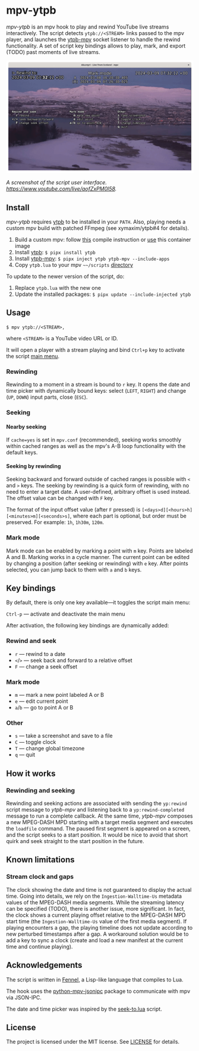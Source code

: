 # mpv-ytpb

*mpv-ytpb* is an mpv hook to play and rewind YouTube live streams
interactively. The script detects `ytpb://<STREAM>` links passed to the mpv
player, and launches the
[ytpb-mpv](https://github.com/xymaxim/mpv-ytpb/tree/main/python) socket
listener to handle the rewind functionality. A set of script key bindings allows
to play, mark, and export (TODO) past moments of live streams.

![mpv-ytpb user interface](./images/mpv-ytpb-window.gif)

*A screenshot of the script user interface. https://www.youtube.com/live/aofZxPM0l58.*

## Install

*mpv-ytpb* requires [ytpb](https://github.com/xymaxim/ytpb) to be
installed in your `PATH`. Also, playing needs a custom mpv build with patched
FFmpeg (see xymaxim/ytpb#4 for details).

1. Build a custom mpv: follow
   [this](https://github.com/xymaxim/ytpb/issues/4#issuecomment-1975844281)
   compile instruction or
   [use](https://github.com/xymaxim/ytpb/issues/4#issuecomment-2012443084) this
   container image
2. Install [ytpb](https://github.com/xymaxim/ytpb): ``$ pipx install ytpb``
3. Install [ytpb-mpv](https://github.com/xymaxim/mpv-ytpb/tree/main/python): ``$
   pipx inject ytpb ytpb-mpv --include-apps``
4. Copy `ytpb.lua` to your mpv `~~/scripts`
   [directory](https://mpv.io/manual/master/#files)

To update to the newer version of the script, do:

1. Replace `ytpb.lua` with the new one
2. Update the installed packages: `$ pipx update --include-injected ytpb`

## Usage

    $ mpv ytpb://<STREAM>,

where `<STREAM>` is a YouTube video URL or ID.

It will open a player with a stream playing and bind `Ctrl+p` key to activate
the script [main menu](#key-bindings).

### Rewinding

Rewinding to a moment in a stream is bound to `r` key. It opens the date and
time picker with dynamically bound keys: select (`LEFT`, `RIGHT`) and change
(`UP`, `DOWN`) input parts, close (`ESC`).

### Seeking

#### Nearby seeking

If ``cache=yes`` is set in ``mpv.conf`` (recommended), seeking works smoothly
within cached ranges as well as the mpv's A-B loop functionality with the
default keys.

#### Seeking by rewinding

Seeking backward and forward outside of cached ranges is possible with `<` and
`>` keys. The seeking by rewinding is a quick form of rewinding, with no need to
enter a target date. A user-defined, arbitrary offset is used instead. The
offset value can be changed with `F` key.

The format of the input offset value (after `F` pressed) is
`[<days>d][<hours>h][<minutes>m][<seconds>s]`, where each part is optional, but
order must be preserved. For example: `1h`, `1h30m`, `120m`.

### Mark mode

Mark mode can be enabled by marking a point with `m` key. Points are labeled A
and B. Marking works in a cycle manner. The current point can be edited by
changing a position (after seeking or rewinding) with `e` key. After points
selected, you can jump back to them with `a` and `b` keys.

## Key bindings

By default, there is only one key available—it toggles the script main menu:

`Ctrl-p` — activate and deactivate the main menu

After activation, the following key bindings are dynamically added:

### Rewind and seek

* `r` — rewind to a date
* `<`/`>` — seek back and forward to a relative offset
* `F` — change a seek offset

### Mark mode

* `m` — mark a new point labeled A or B
* `e` — edit current point
* `a`/`b` — go to point A or B

### Other

* `s` — take a screenshot and save to a file
* `C` — toggle clock
* `T` — change global timezone
* `q` — quit

## How it works

### Rewinding and seeking

Rewinding and seeking actions are associated with sending the `yp:rewind` script
message to *ytpb-mpv* and listening back to a `yp:rewind-completed` message to
run a complete callback. At the same time, *ytpb-mpv* composes a new MPEG-DASH
MPD starting with a target media segment and executes the `loadfile`
command. The paused first segment is appeared on a screen, and the script seeks
to a start position. It would be nice to avoid
that short quirk and seek straight to the start position in the future.

## Known limitations

### Stream clock and gaps

The clock showing the date and time is not guaranteed to display the actual
time. Going into details, we rely on the `Ingestion-Walltime-Us` metadata values
of the MPEG-DASH media segments. While the streaming latency can be specified
(TODO), there is another issue, more significant. In fact, the clock shows a
current playing offset relative to the MPEG-DASH MPD start time (the
`Ingestion-Walltime-Us` value of the first media segment). If playing encounters
a gap, the playing timeline does not update according to new perturbed
timestamps after a gap. A workaround solution would be to add a key to sync a
clock (create and load a new manifest at the current time and continue playing).

## Acknowledgements

The script is written in [Fennel](https://fennel-lang.org/), a Lisp-like
language that compiles to Lua.

The hook uses the
[python-mpv-jsonipc](https://github.com/iwalton3/python-mpv-jsonipc) package to
communicate with mpv via JSON-IPC.

The date and time picker was inspired by the
[seek-to.lua](https://github.com/occivink/mpv-scripts/tree/master?tab=readme-ov-file#seek-tolua)
script.

## License

The project is licensed under the MIT license. See [LICENSE](LICENSE) for details.
